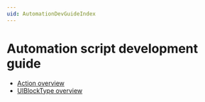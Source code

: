 ```yaml
---
uid: AutomationDevGuideIndex
---
```


# Automation script development guide

- [Action overview](xref:AutomationActions)
- [UIBlockType overview](xref:UIBlockTypesOverview)
